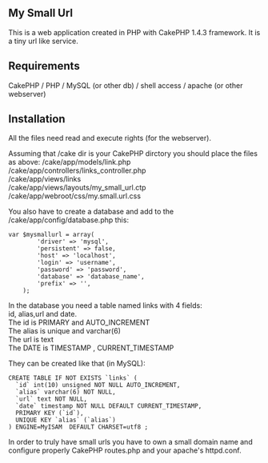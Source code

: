 My Small Url
------------
This is a web application created in PHP with CakePHP 1.4.3 framework.
It is a tiny url like service.

Requirements
------------
CakePHP / PHP / MySQL (or other db) / shell access / apache (or other webserver)

Installation
------------
All the files need read and execute rights (for the webserver).<br />

Assuming that /cake dir is your CakePHP dirctory you should place the files as above:
/cake/app/models/link.php<br />
/cake/app/controllers/links_controller.php<br />
/cake/app/views/links<br />
/cake/app/views/layouts/my_small_url.ctp<br />
/cake/app/webroot/css/my.small.url.css<br />

You also have to create a database and add to the /cake/app/config/database.php this:<br />

<pre><code>var $mysmallurl = array(
		'driver' => 'mysql',
		'persistent' => false,
		'host' => 'localhost',
		'login' => 'username',
		'password' => 'password',
		'database' => 'database_name',
		'prefix' => '',
	);</pre></code>
	
In the database you need a table named links with 4 fields:<br />
id, alias,url and date.<br />
The id is PRIMARY and AUTO_INCREMENT<br />
The alias is unique and varchar(6)<br />
The url is text<br />
The DATE is TIMESTAMP , CURRENT_TIMESTAMP<br />

They can be created like that (in MySQL):<br />
	
<pre><code>CREATE TABLE IF NOT EXISTS `links` (
  `id` int(10) unsigned NOT NULL AUTO_INCREMENT,
  `alias` varchar(6) NOT NULL,
  `url` text NOT NULL,
  `date` timestamp NOT NULL DEFAULT CURRENT_TIMESTAMP,
  PRIMARY KEY (`id`),
  UNIQUE KEY `alias` (`alias`)
) ENGINE=MyISAM  DEFAULT CHARSET=utf8 ;</pre></code>

In order to truly have small urls you have to own a small domain name
and configure properly CakePHP routes.php and your apache's httpd.conf.
